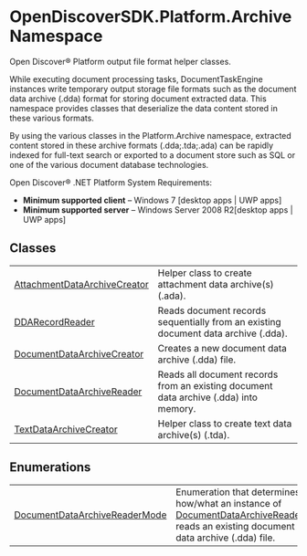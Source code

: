 # OpenDiscoverSDK.Platform.Archive Namespace



Open Discover® Platform output file format helper classes.

While executing document processing tasks, DocumentTaskEngine instances write temporary output storage file formats such as the document data archive (.dda) format for storing document extracted data. This namespace provides classes that deserialize the data content stored in these various formats.

By using the various classes in the Platform.Archive namespace, extracted content stored in these archive formats (.dda;.tda;.ada) can be rapidly indexed for full-text search or exported to a document store such as SQL or one of the various document database technologies.

Open Discover® .NET Platform System Requirements: <ul><li><strong>Minimum supported client</strong> – Windows 7 [desktop apps | UWP apps]</li><li><strong>Minimum supported server</strong> – Windows Server 2008 R2[desktop apps | UWP apps]</li></ul>






## Classes
<table>
<tr>
<td><a href="c62a9dd7-c51f-5dea-85d2-d73e9bf719e8">AttachmentDataArchiveCreator</a></td>
<td>Helper class to create attachment data archive(s) (.ada).</td></tr>
<tr>
<td><a href="42c1e40c-388f-f490-0840-794d0ba02bb5">DDARecordReader</a></td>
<td>Reads document records sequentially from an existing document data archive (.dda).</td></tr>
<tr>
<td><a href="944e9655-8e1e-61c6-8328-f2324b8380da">DocumentDataArchiveCreator</a></td>
<td>Creates a new document data archive (.dda) file.</td></tr>
<tr>
<td><a href="2a65ab11-cb67-f74a-b87a-61814d9c3b11">DocumentDataArchiveReader</a></td>
<td>Reads all document records from an existing document data archive (.dda) into memory.</td></tr>
<tr>
<td><a href="2a645412-c7de-00b1-1b5e-c86b982503c4">TextDataArchiveCreator</a></td>
<td>Helper class to create text data archive(s) (.tda).</td></tr>
</table>

## Enumerations
<table>
<tr>
<td><a href="538ab7c5-b13b-3c10-4390-8575e6175c14">DocumentDataArchiveReaderMode</a></td>
<td>Enumeration that determines how/what an instance of <a href="2a65ab11-cb67-f74a-b87a-61814d9c3b11">DocumentDataArchiveReader</a> reads an existing document data archive (.dda) file.</td></tr>
</table>